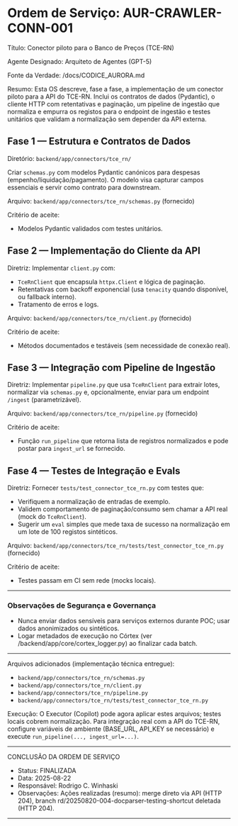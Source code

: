 # Ordem de Serviço: AUR-CRAWLER-CONN-001

Título: Conector piloto para o Banco de Preços (TCE-RN)

Agente Designado: Arquiteto de Agentes (GPT-5)

Fonte da Verdade: /docs/CODICE_AURORA.md

Resumo: Esta OS descreve, fase a fase, a implementação de um conector piloto para a API do TCE-RN. Inclui os contratos de dados (Pydantic), o cliente HTTP com retentativas e paginação, um pipeline de ingestão que normaliza e empurra os registos para o endpoint de ingestão e testes unitários que validam a normalização sem depender da API externa.

## Fase 1 — Estrutura e Contratos de Dados

Diretório: `backend/app/connectors/tce_rn/`

Criar `schemas.py` com modelos Pydantic canónicos para despesas (empenho/liquidação/pagamento). O modelo visa capturar campos essenciais e servir como contrato para downstream.

Arquivo: `backend/app/connectors/tce_rn/schemas.py` (fornecido)

Critério de aceite:
- Modelos Pydantic validados com testes unitários.

## Fase 2 — Implementação do Cliente da API

Diretriz: Implementar `client.py` com:
- `TceRnClient` que encapsula `httpx.Client` e lógica de paginação.
- Retentativas com backoff exponencial (usa `tenacity` quando disponível, ou fallback interno).
- Tratamento de erros e logs.

Arquivo: `backend/app/connectors/tce_rn/client.py` (fornecido)

Critério de aceite:
- Métodos documentados e testáveis (sem necessidade de conexão real).

## Fase 3 — Integração com Pipeline de Ingestão

Diretriz: Implementar `pipeline.py` que usa `TceRnClient` para extrair lotes, normalizar via `schemas.py` e, opcionalmente, enviar para um endpoint `/ingest` (parametrizável).

Arquivo: `backend/app/connectors/tce_rn/pipeline.py` (fornecido)

Critério de aceite:
- Função `run_pipeline` que retorna lista de registros normalizados e pode postar para `ingest_url` se fornecido.

## Fase 4 — Testes de Integração e Evals

Diretriz: Fornecer `tests/test_connector_tce_rn.py` com testes que:
- Verifiquem a normalização de entradas de exemplo.
- Validem comportamento de paginação/consumo sem chamar a API real (mock do `TceRnClient`).
- Sugerir um `eval` simples que mede taxa de sucesso na normalização em um lote de 100 registos sintéticos.

Arquivo: `backend/app/connectors/tce_rn/tests/test_connector_tce_rn.py` (fornecido)

Critério de aceite:
- Testes passam em CI sem rede (mocks locais).

---

### Observações de Segurança e Governança

- Nunca enviar dados sensíveis para serviços externos durante POC; usar dados anonimizados ou sintéticos.
- Logar metadados de execução no Córtex (ver /backend/app/core/cortex_logger.py) ao finalizar cada batch.

---

Arquivos adicionados (implementação técnica entregue):
- `backend/app/connectors/tce_rn/schemas.py`
- `backend/app/connectors/tce_rn/client.py`
- `backend/app/connectors/tce_rn/pipeline.py`
- `backend/app/connectors/tce_rn/tests/test_connector_tce_rn.py`

Execução: O Executor (Copilot) pode agora aplicar estes arquivos; testes locais cobrem normalização. Para integração real com a API do TCE-RN, configure variáveis de ambiente (BASE_URL, API_KEY se necessário) e execute `run_pipeline(..., ingest_url=...)`.


---
CONCLUSÃO DA ORDEM DE SERVIÇO
- Status: FINALIZADA
- Data: 2025-08-22
- Responsável: Rodrigo C. Winhaski
- Observações: Ações realizadas (resumo): merge direto via API (HTTP 204), branch rd/20250820-004-docparser-testing-shortcut deletada (HTTP 204).
---
